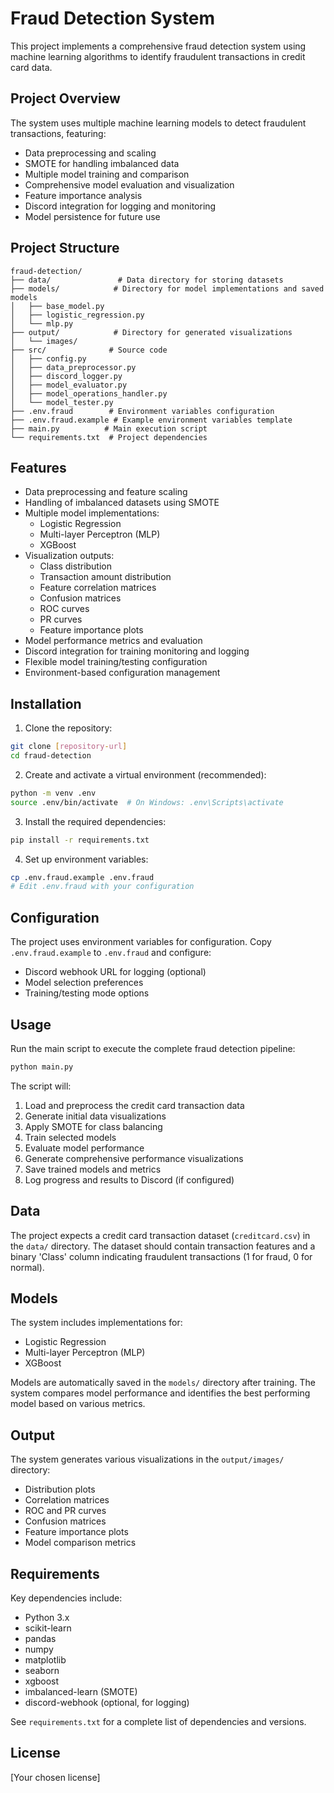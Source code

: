 # Fraud Detection System

This project implements a comprehensive fraud detection system using machine learning algorithms to identify fraudulent transactions in credit card data.

## Project Overview

The system uses multiple machine learning models to detect fraudulent transactions, featuring:
- Data preprocessing and scaling
- SMOTE for handling imbalanced data
- Multiple model training and comparison
- Comprehensive model evaluation and visualization
- Feature importance analysis
- Discord integration for logging and monitoring
- Model persistence for future use

## Project Structure

```
fraud-detection/
├── data/               # Data directory for storing datasets
├── models/            # Directory for model implementations and saved models
│   ├── base_model.py
│   ├── logistic_regression.py
│   └── mlp.py
├── output/            # Directory for generated visualizations
│   └── images/
├── src/              # Source code
│   ├── config.py
│   ├── data_preprocessor.py
│   ├── discord_logger.py
│   ├── model_evaluator.py
│   ├── model_operations_handler.py
│   └── model_tester.py
├── .env.fraud        # Environment variables configuration
├── .env.fraud.example # Example environment variables template
├── main.py          # Main execution script
└── requirements.txt  # Project dependencies
```

## Features

- Data preprocessing and feature scaling
- Handling of imbalanced datasets using SMOTE
- Multiple model implementations:
  - Logistic Regression
  - Multi-layer Perceptron (MLP)
  - XGBoost
- Visualization outputs:
  - Class distribution
  - Transaction amount distribution
  - Feature correlation matrices
  - Confusion matrices
  - ROC curves
  - PR curves
  - Feature importance plots
- Model performance metrics and evaluation
- Discord integration for training monitoring and logging
- Flexible model training/testing configuration
- Environment-based configuration management

## Installation

1. Clone the repository:
```bash
git clone [repository-url]
cd fraud-detection
```

2. Create and activate a virtual environment (recommended):
```bash
python -m venv .env
source .env/bin/activate  # On Windows: .env\Scripts\activate
```

3. Install the required dependencies:
```bash
pip install -r requirements.txt
```

4. Set up environment variables:
```bash
cp .env.fraud.example .env.fraud
# Edit .env.fraud with your configuration
```

## Configuration

The project uses environment variables for configuration. Copy `.env.fraud.example` to `.env.fraud` and configure:
- Discord webhook URL for logging (optional)
- Model selection preferences
- Training/testing mode options

## Usage

Run the main script to execute the complete fraud detection pipeline:

```bash
python main.py
```

The script will:
1. Load and preprocess the credit card transaction data
2. Generate initial data visualizations
3. Apply SMOTE for class balancing
4. Train selected models
5. Evaluate model performance
6. Generate comprehensive performance visualizations
7. Save trained models and metrics
8. Log progress and results to Discord (if configured)

## Data

The project expects a credit card transaction dataset (`creditcard.csv`) in the `data/` directory. The dataset should contain transaction features and a binary 'Class' column indicating fraudulent transactions (1 for fraud, 0 for normal).

## Models

The system includes implementations for:
- Logistic Regression
- Multi-layer Perceptron (MLP)
- XGBoost

Models are automatically saved in the `models/` directory after training. The system compares model performance and identifies the best performing model based on various metrics.

## Output

The system generates various visualizations in the `output/images/` directory:
- Distribution plots
- Correlation matrices
- ROC and PR curves
- Confusion matrices
- Feature importance plots
- Model comparison metrics

## Requirements

Key dependencies include:
- Python 3.x
- scikit-learn
- pandas
- numpy
- matplotlib
- seaborn
- xgboost
- imbalanced-learn (SMOTE)
- discord-webhook (optional, for logging)

See `requirements.txt` for a complete list of dependencies and versions.

## License

[Your chosen license] 